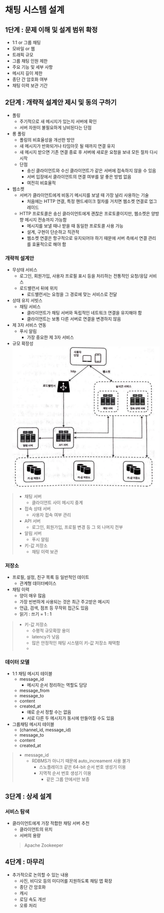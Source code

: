 # 채팅 시스템 설계

## 1단계 : 문제 이해 및 설계 범위 확정

- 1:1 or 그룹 채팅
- 모바일 or 웹
- 트래픽 규모
- 그룹 채팅 인원 제한
- 주요 기능 및 세부 사항
- 메시지 길이 제한
- 종단 간 암호화 여부
- 채팅 이력 보관 기간

## 2단계 : 개략적 설계안 제시 및 동의 구하기

- 폴링
  - 주기적으로 새 메시지가 있는지 서버에 확인
  - 서버 자원이 불필요하게 낭비된다는 단점
- 롱 폴링
  - 폴링의 비효율성을 개선한 방안
  - 새 메시지가 반화되거나 타임아웃 될 때까지 연결 유지
  - 새 메시지 받으면 기존 연결 종료 후 서버에 새로운 요청을 보내 모든 절차 다시 시작
  - 단점
    - 송신 클라이언트와 수신 클라이언트가 같은 서버에 접속하지 않을 수 있음
    - 서버 입장에서 클라이언트의 연결 여부를 알 좋은 방법 없음
    - 여전히 비효율적
- 웹소켓
  - 서버가 클라이언트에게 비동기 메시지를 보낼 때 가장 널리 사용하는 기술
    - 처음에는 HTTP 연결, 특정 핸드셰이크 절차를 거치면 웹소켓 연결로 업그레이드
  - HTTP 프로토콜은 송신 클라이언트에게 괜찮은 프로토콜이지만, 웹소켓은 양방향 메시지 전송까지 가능함
    - 메시지를 보낼 때나 받을 때 동일한 프로토콜 사용 가능
    - 설계, 구현이 단순하고 직관적
    - 웹소켓 연결은 항구적으로 유지되어야 하기 때문에 서버 측에서 연결 관리를 효율적으로 해야 함

### 개략적 설계안

- 무상태 서비스
  - 로그인, 회원가입, 사용자 프로필 표시 등을 처리하는 전통적인 요청/응답 서비스
  - 로드밸런서 뒤에 위치
    - 로드밸런서는 요청을 그 경로에 맞는 서비스로 전달
- 상태 유지 서빗스
  - 채팅 서비스
    - 클라이언트가 채팅 서버와 독립적인 네트워크 연결을 유지해야 함
    - 클라이언트는 보통 다른 서버로 연결을 변경하지 않음
- 제 3자 서비스 연동
  - 푸시 알림
    - 가장 중요한 제 3자 서비스
- 규모 확장성
![.](12-8.png)

> - 채팅 서버
>   - 클라이언트 사이 메시지 중계
> - 접속 상태 서버
>   - 사용자 접속 여부 관리
> - API 서버
>   - 로그인, 회원가입, 프로필 변경 등 그 외 나머지 전부
> - 알림 서버
>   - 푸시 알림
> - 키-값 저장소
>   - 채팅 이력 보관

### 저장소

- 프로필, 설정, 친구 목록 등 일반적인 데이트
  - 관계형 데이터베이스
- 채팅 이력
  - 양이 매우 많음
  - 가장 빈번하게 사용되는 것은 최근 주고받은 메시지
  - 언급, 검색, 점프 등 무작위 접근도 있음
  - 읽기 : 쓰기 = 1 : 1
 >
 > - 키-값 저장소
 >   - 수평적 규모확장 용이
 >   - latency가 낮음
 >   - 많은 안정적인 채팅 시스템이 키-값 저장소 채택함
 >   -

### 데이터 모델

- 1:1 채팅 메시지 테이블
  - message_id
    - 메시지 순서 정리하는 역할도 담당
  - message_from
  - message_to
  - content
  - created_at
    - 얘로 순서 정할 수는 없음
    - 서로 다른 두 메시지가 동시에 만들어질 수도 있음
- 그룹채팅 메시지 테이블
  - (channel_id, message_id)
  - message_to
  - content
  - created_at
>
> - message_id
>   - RDBMS가 아니기 때문에 auto_increament 사용 불가
>     - 스노플레이크 같은 64-bit 순서 번호 생성기 이용
>     - 지역적 순서 번호 생성기 이용
>       - 같은 그룹 안에서만 보증

## 3단계 : 상세 설계

### 서비스 탐색

- 클라이언트에게 가장 적합한 채팅 서버 추천
  - 클라이언트의 위치
  - 서버의 용량
  > Apache Zookeeper

## 4단계 : 마무리

- 추가적으로 논의할 수 있는 내용
  - 사진, 비디오 등의 미디어를 지원하도록 채팅 앱 확장
  - 종단 간 암호화
  - 캐시
  - 로딩 속도 개선
  - 오류 처리
